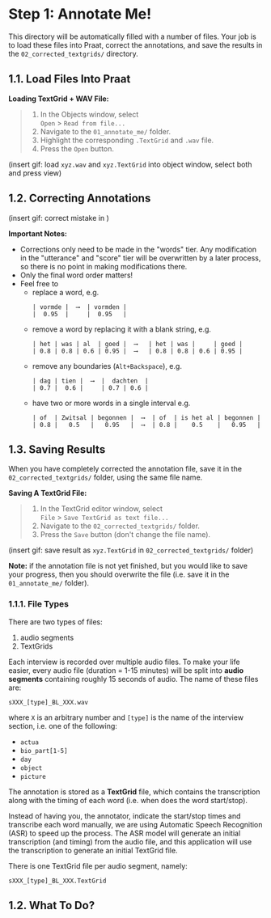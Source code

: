# Step 1: Annotate Me!

This directory will be automatically filled with a number of files. Your job is
to load these files into Praat, correct the annotations, and save the results in
the `02_corrected_textgrids/` directory.

## 1.1. Load Files Into Praat

**Loading TextGrid + WAV File:**
> 1. In the Objects window, select  \
>    `Open` > `Read from file...`
> 2. Navigate to the `01_annotate_me/` folder.
> 3. Highlight the corresponding `.TextGrid` and `.wav` file.
> 4. Press the `Open` button.


(insert gif: load `xyz.wav` and `xyz.TextGrid` into object window, select both and press view)

## 1.2. Correcting Annotations


(insert gif: correct mistake in )

**Important Notes:**
- Corrections only need to be made in the "words" tier. Any modification in the
  "utterance" and "score" tier will be overwritten by a later process, so there
  is no point in making modifications there.
- Only the final word order matters!
- Feel free to
  - replace a word, e.g.
    ```
    | vormde |  ⟶  | vormden |
    |  0.95  |     |  0.95   |
    ```
  - remove a word by replacing it with a blank string, e.g.
    ```
    | het | was | al  | goed |  ⟶   | het | was |     | goed |
    | 0.8 | 0.8 | 0.6 | 0.95 |  ⟶   | 0.8 | 0.8 | 0.6 | 0.95 |
    ```
  - remove any boundaries (`Alt+Backspace`), e.g.
    ```
    | dag | tien |  ⟶  |  dachten  |
    | 0.7 |  0.6 |     | 0.7 | 0.6 |
    ```
  - have two or more words in a single interval e.g.
    ```
    | of  | Zwitsal | begonnen |  ⟶  | of  | is het al | begonnen |
    | 0.8 |   0.5   |   0.95   |  ⟶  | 0.8 |    0.5    |   0.95   |
    ```

## 1.3. Saving Results

When you have completely corrected the annotation file, save it in the
`02_corrected_textgrids/` folder, using the same file name.

**Saving A TextGrid File:**
> 1. In the TextGrid editor window, select \
>    `File` > `Save TextGrid as text file...`
> 2. Navigate to the `02_corrected_textgrids/` folder.
> 3. Press the `Save` button (don't change the file name).

(insert gif: save result as `xyz.TextGrid` in `02_corrected_textgrids/` folder)

**Note:** if the annotation file is not yet finished, but you would like to save
your progress, then you should overwrite the file (i.e. save it in the
`01_annotate_me/` folder).

### 1.1.1. File Types

There are two types of files:
1. audio segments
2. TextGrids

Each interview is recorded over multiple audio files. To make your life easier,
every audio file (duration = 1-15 minutes) will be split into **audio segments**
containing roughly 15 seconds of audio. The name of these files are:
```
sXXX_[type]_BL_XXX.wav
```
where `X` is an arbitrary number and `[type]` is the name of the interview
section, i.e. one of the following:
- `actua`
- `bio_part[1-5]`
- `day`
- `object`
- `picture`

The annotation is stored as a **TextGrid** file, which contains the
transcription along with the timing of each word (i.e. when does the word
start/stop).

Instead of having you, the annotator, indicate the start/stop times and
transcribe each word manually, we are using Automatic Speech Recognition (ASR)
to speed up the process. The ASR model will generate an initial transcription
(and timing) from the audio file, and this application will use the
transcription to generate an initial TextGrid file.

There is one TextGrid file per audio segment, namely:
```
sXXX_[type]_BL_XXX.TextGrid
```

## 1.2. What To Do?

